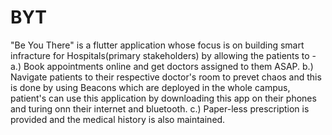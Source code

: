 # BYT
"Be You There" is a flutter application whose focus is on building smart infracture for Hospitals(primary stakeholders) by allowing the patients to -
a.) Book appointments online and get doctors assigned to them ASAP.
b.) Navigate patients to their respective doctor's room to prevet chaos and this is done by using Beacons which are deployed in the whole campus, patient's can use this application by downloading this app on their phones and turing onn their internet and bluetooth.
c.) Paper-less prescription is provided and the medical history is also maintained. 
